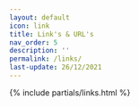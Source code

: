 ```yaml
---
layout: default
icon: link
title: Link's & URL's
nav_order: 5
description: ''
permalink: /links/
last-update: 26/12/2021
---
```


{% include partials/links.html %}